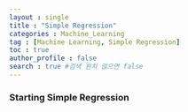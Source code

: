 ```yaml
---
layout : single
title : "Simple Regression"
categories : Machine_Learning
tag : [Machine Learning, Simple Regression]
toc : true
author_profile : false 
search : true #검색 원치 않으면 false
---
```


### Starting Simple Regression